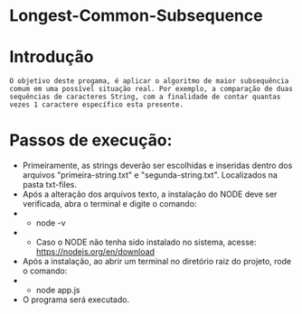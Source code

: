 # Longest-Common-Subsequence

# Introdução
    O objetivo deste progama, é aplicar o algoritmo de maior subsequência comum em uma possível situação real. Por exemplo, a comparação de duas sequências de caracteres String, com a finalidade de contar quantas vezes 1 caractere específico esta presente.

# Passos de execução:

- Primeiramente, as strings deverão ser escolhidas e inseridas dentro dos arquivos "primeira-string.txt" e "segunda-string.txt". Localizados na pasta txt-files.
- Após a alteração dos arquivos texto, a instalação do NODE deve ser verificada, abra o terminal e digite o comando:
- - node -v
- - Caso o NODE não tenha sido instalado no sistema, acesse: https://nodejs.org/en/download
- Após a instalação, ao abrir um terminal no diretório raiz do projeto, rode o comando:
- - node app.js
- O programa será executado.